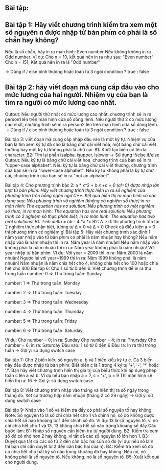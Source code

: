 ## Bài tập:

## Bài tập 1: Hãy viết chương trình kiểm tra xem một số nguyên n được nhập từ bàn phím có phải là số chẵn hay không?
Nếu là số chẵn, hãy in ra màn hình: Even number Nếu không không in ra Odd number. Ví dụ: Cho n = 10, kết quả nên in ra như sau: "Even number" Cho n = 151, Kết quả nên in ra là "Odd number"

-> Dùng if / else bình thường hoặc toán tử 3 ngôi condition ? true : false

## Bài tập 2: hãy viết đoạn mã cung cấp đầu vào cho mức lương của hai người. Nhiệm vụ của bạn là tìm ra người có mức lương cao nhất.
Output: Nếu người thứ nhất có mức lương cao nhất, chương trình sẽ in ra person1 lên trên màn hình cửa sổ dòng lệnh. Nếu người thứ 2 có mức lương cao nhất, chương trình sẽ in ra person2 lên trên màn hình cửa sổ dòng lệnh. -> Dùng if / else bình thường hoặc toán tử 3 ngôi condition ? true : false

Bài tập 3: viết đoạn mã cung cấp nhập đầu vào là một ký tự. Nhiệm vụ của bạn là tìm xem ký tự đã cho là bảng chữ cái viết hoa, một bảng chữ cái viết thường hay một ký tự không phải là chữ cái.
B1: Khởi tạo biến có tên là character. B2: Tìm lại phần isalpha, isupper, islower -> Sử dụng if/else if/else Output: Nếu ký tự là bảng chữ cái viết hoa, chương trình của bạn sẽ in ra "upper-case alphabet". Nếu ký tự là bảng chữ cái viết thường, chương trình của bạn sẽ in ra "lower-case alphabet". Nếu ký tự không phải là ký tự chữ cái, chương trình của bạn sẽ in ra "not an alphabet".

Bài tập 4: Cho phương trình bậc 2: a * x^2 + b *x +c = 0 (a!=0) được nhập lần lượt từ bàn phím. Hãy viết chương trình thực hiện in ra số nghiệm của phương trình trên bằng ngôn ngữ C++. Kết quả hiển thị ra màn hình có các dạng sau:
Nếu phương trình vô nghiệm (không có nghiệm số thực) in ra màn hình: The equation has no solution!
Nếu phương trình có một nghiệm số thực, in ra màn hình: The equation has one real solution!
Nếu phương trình có 2 nghiệm số thực phân biệt, in ra màn hình: The equation has two real solutions! B1: Tính delta = b*b - 4 *a *c B2: Δ > 0: thì phương trình tồn tại 2 nghiệm thực phân biệt, tương tự Δ = 0 và Δ < 0 Check cả điều kiện a = 0 thì phương trình có nghiệm gì
Bài tập 5: Hãy viết chương trình xác định 1 năm year nhập vào từ bàn phím có phải là năm nhuận hay không?
Nếu năm nhập vào là năm nhuận thì in ra: Năm year là năm nhuận!
Nếu năm nhập vào không phải là năm nhuận thì in ra: Năm year không phải là năm nhuận!
Với year nhập từ bàn phím. Ví dụ: Với year = 2000 thì in ra: Năm 2000 là năm nhuận! Ngược lại với year=1999 thì in ra: Năm 1999 không phải là năm nhuận! Năm nhuận là năm chia hết cho 4, không chia hết cho 100 hoặc chia hết cho 400
Bài tập 6: Cho 1 số từ 0 đến 6. Viết chương trình để in ra thứ trong tuần
number: 0 => Thứ trong tuần: Sunday

number: 1 => Thứ trong tuần: Monday

number: 2 => Thứ trong tuần: Tuesday

number: 3 => Thứ trong tuần: Wednesday

number: 4 => Thứ trong tuần: Thursday

number: 5 => Thứ trong tuần: Friday

number: 6 => Thứ trong tuần: Saturday

Ví dụ: Cho number = 0; in ra: Sunday Cho number = 4; in ra: Thursday Cho number = 6; in ra: Saturday Đầu vào: 1 số từ 0 đến 6 Đầu ra: In ra thứ trong tuần -> Gợi ý: sử dụng switch case

Bài tập 7:
Cho 2 biến kiểu số nguyên a, b và 1 biến kiểu ký tự c. Cả 3 biến này đều được nhập từ bàn phím. Biết biến c là 1 trong 4 ký tự '+', '-', '*' hoặc '/'. Bạn hãy viết chương trình hiển thị giá trị của biểu thức khi áp dụng phép toán c lên a và b. Ví dụ nếu bạn nhập a = 7, c = '+', b = 9 Thì màn hình sẽ hiển thị ra: 16 -> Gợi ý: sử dụng switch case

Bài tập 8:
Viết chương trình nhập vào tháng và hiển thị ra số ngày trong tháng đó. Xét cả trường hợp năm nhuận (tháng 2 có 29 ngày) -> Gợi ý: sử dụng switch case

Bài tập 9: Nhập vào 1 số và kiểm tra đấy có phải số nguyên tố hay không
Note: Số nguyên tố là số chỉ chia hết cho 1 và chính nó, số đó không được chia hết số nào khoảng từ 1 đến chính số đó. Ví dụ: 13 là số nguyên tố, vì nó chỉ chia hết cho 1 và 13, 13 không chia hết số nào trong khoảng số đấy Các bước làm: B1: Nhập số nguyên cần kiểm tra từ người dùng. B2: Kiểm tra xem số đó có nhỏ hơn 2 hay không, vì tất cả các số nguyên tố lớn hơn 1. B3: Duyệt qua tất cả các số từ 2 đến căn bậc hai của số đó (ví dụ: nếu số là n thì bạn chỉ cần duyệt từ 2 đến căn bậc hai của n). B4: Kiểm tra xem số đó có chia hết cho bất kỳ số nào trong khoảng đó hay không. Nếu có, nó không phải là số nguyên tố. Nếu không, nó là số nguyên tố. B5: Xuất kết quả cho người dùng.
